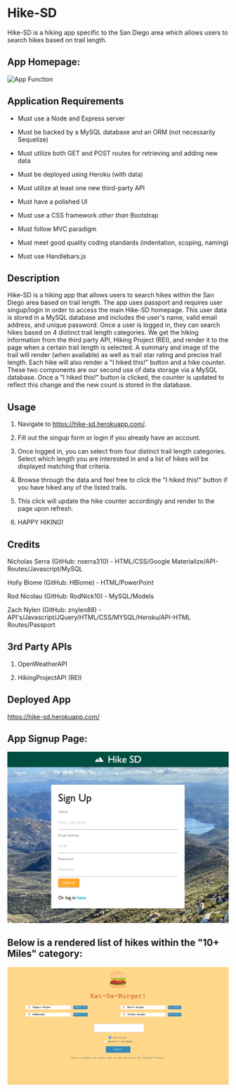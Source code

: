 # Hike-SD
Hike-SD is a hiking app specific to the San Diego area which allows users to search hikes based on trail length.

## App Homepage:

![App Function](https://github.com/znylen88/Hike-SD/blob/master/public/GitHub-Images/Hike-SD-Homepage.png)

## Application Requirements

* Must use a Node and Express server

* Must be backed by a MySQL database and an ORM (not necessarily Sequelize)

* Must utilize both GET and POST routes for retrieving and adding new data

* Must be deployed using Heroku (with data)

* Must utilize at least one new third-party API

* Must have a polished UI

* Must use a CSS framework _other than_ Bootstrap

* Must follow MVC paradigm

* Must meet good quality coding standards (indentation, scoping, naming)

* Must use Handlebars.js

## Description
Hike-SD is a hiking app that allows users to search hikes within the San Diego area based on trail length. The app uses passport and requires user singup/login in order to access the main Hike-SD homepage. This user data is stored in a MySQL database and includes the user's name, valid email address, and unique password. Once a user is logged in, they can search hikes based on 4 distinct trail length categories. We get the hiking information from the third party API, Hiking Project (REI), and render it to the page when a certain trail length is selected. A summary and image of the trail will render (when available) as well as trail star rating and precise trail length. Each hike will also render a "I hiked this!" button and a hike counter. These two components are our second use of data storage via a MySQL database. Once a "I hiked this!" button is clicked, the counter is updated to reflect this change and the new count is stored in the database.

## Usage
1. Navigate to https://hike-sd.herokuapp.com/.

2. Fill out the singup form or login if you already have an account.

3. Once logged in, you can select from four distinct trail length categories. Select which length you are interested in and a list of hikes will be displayed matching that criteria.

4. Browse through the data and feel free to click the "I hiked this!" button if you have hiked any of the listed trails.

5. This click will update the hike counter accordingly and render to the page upon refresh. 

6. HAPPY HIKING!

## Credits

Nicholas Serra (GitHub: nserra310) - HTML/CSS/Google Materialize/API-Routes/Javascript/MySQL

Holly Blome (GitHub: HBlome) - HTML/PowerPoint

Rod Nicolau (GitHub: RodNick10) - MySQL/Models

Zach Nylen (GitHub: znylen88) - API's/Javascript/JQuery/HTML/CSS/MYSQL/Heroku/API-HTML Routes/Passport

## 3rd Party APIs

1. OpenWeatherAPI

2. HikingProjectAPI (REI)

## Deployed App

https://hike-sd.herokuapp.com/

## App Signup Page:

 ![App Function](https://github.com/znylen88/Hike-SD/blob/master/public/GitHub-Images/Signup-Page.png)
 
## Below is a rendered list of hikes within the "10+ Miles" category:

 ![App Function](https://github.com/znylen88/Burger/blob/master/public/assets/js/Demo-Move-To-Right-Of-Screen.png)
 

